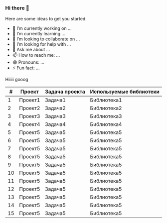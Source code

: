 ### Hi there 👋

<!--
**Grigorii-Glushak/Grigorii-Glushak** is a ✨ _special_ ✨ repository because its `README.md` (this file) appears on your GitHub profile.
-->
Here are some ideas to get you started:

- 🔭 I’m currently working on ...
- 🌱 I’m currently learning ...
- 👯 I’m looking to collaborate on ...
- 🤔 I’m looking for help with ...
- 💬 Ask me about ...
- 📫 How to reach me: ...
- 😄 Pronouns: ...
- ⚡ Fun fact: ...

Hiiiii gooog

| # | Проект | Задача проекта | Используемые библиотеки |
|-------|--------|----------------|------------------------|
| 1     | Проект1| Задача1        | Библиотека1            |
| 2     | Проект2| Задача2        | Библиотека2            |
| 3     | Проект3| Задача3        | Библиотека3            |
| 4     | Проект4| Задача4        | Библиотека4            |
| 5     | Проект5| Задача5        | Библиотека5            |
| 6     | Проект5| Задача5        | Библиотека5            |
| 7     | Проект5| Задача5        | Библиотека5            |
| 8     | Проект5| Задача5        | Библиотека5            |
| 9     | Проект5| Задача5        | Библиотека5            |
| 10    | Проект5| Задача5        | Библиотека5            |
| 11    | Проект5| Задача5        | Библиотека5            |
| 12    | Проект5| Задача5        | Библиотека5            |
| 13    | Проект5| Задача5        | Библиотека5            |
| 14    | Проект5| Задача5        | Библиотека5            |
| 15    | Проект5| Задача5        | Библиотека5            |
